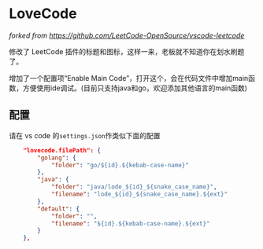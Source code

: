 # LoveCode

*forked from https://github.com/LeetCode-OpenSource/vscode-leetcode*

修改了 LeetCode 插件的标题和图标，这样一来，老板就不知道你在划水刷题了。

增加了一个配置项“Enable Main Code”，打开这个，会在代码文件中增加main函数，方便使用ide调试。(目前只支持java和go，欢迎添加其他语言的main函数)

## 配置

请在 vs code 的`settings.json`作类似下面的配置

```json
    "lovecode.filePath": {
        "golang": {
            "folder": "go/${id}.${kebab-case-name}"
        },
        "java": {
            "folder": "java/lode_${id}_${snake_case_name}",
            "filename": "lode_${id}_${snake_case_name}.${ext}"
        },
        "default": {
            "folder": "",
            "filename": "${id}.${kebab-case-name}.${ext}"
        }
    },
```
